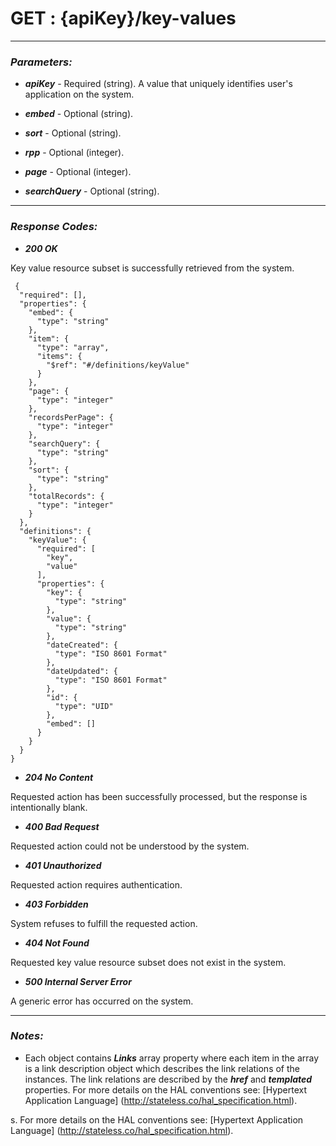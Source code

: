 
# GET : {apiKey}/key-values 




* * *
### *Parameters:*


- ***apiKey*** - Required (string). A value that uniquely identifies user&#39;s application on the system. 


- ***embed*** - Optional (string).  


- ***sort*** - Optional (string).  


- ***rpp*** - Optional (integer).  


- ***page*** - Optional (integer).  


- ***searchQuery*** - Optional (string).  


* * *
### *Response Codes:*


- ***200  OK*** 

 Key value resource subset is successfully retrieved from the system. 

```
 {
  "required": [],
  "properties": {
    "embed": {
      "type": "string"
    },
    "item": {
      "type": "array",
      "items": {
        "$ref": "#/definitions/keyValue"
      }
    },
    "page": {
      "type": "integer"
    },
    "recordsPerPage": {
      "type": "integer"
    },
    "searchQuery": {
      "type": "string"
    },
    "sort": {
      "type": "string"
    },
    "totalRecords": {
      "type": "integer"
    }
  },
  "definitions": {
    "keyValue": {
      "required": [
        "key",
        "value"
      ],
      "properties": {
        "key": {
          "type": "string"
        },
        "value": {
          "type": "string"
        },
        "dateCreated": {
          "type": "ISO 8601 Format"
        },
        "dateUpdated": {
          "type": "ISO 8601 Format"
        },
        "id": {
          "type": "UID"
        },
        "embed": []
      }
    }
  }
} 

```

- ***204  No Content*** 

 Requested action has been successfully processed, but the response is intentionally blank. 


- ***400  Bad Request*** 

 Requested action could not be understood by the system. 


- ***401  Unauthorized*** 

 Requested action requires authentication. 


- ***403  Forbidden*** 

 System refuses to fulfill the requested action. 


- ***404  Not Found*** 

 Requested key value resource subset does not exist in the system. 


- ***500  Internal Server Error*** 

 A generic error has occurred on the system. 



* * *
### *Notes:* 
- Each object contains ***Links*** array property where each item in the array is a link description object which describes the link relations of the instances. The link relations are described by the ***href*** and ***templated*** properties. For more details on the HAL conventions see: [Hypertext Application Language] (http://stateless.co/hal_specification.html).

s. For more details on the HAL conventions see: [Hypertext Application Language] (http://stateless.co/hal_specification.html).

